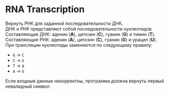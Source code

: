 # RNA Transcription

Вернуть РНК для заданной последовательности ДНК.  
ДНК и РНК представляют собой последовательности нуклеотидов.  
Составляющие ДНК: аденин (**A**), цитозин (**C**), гуанин (**G**) и тимин (**T**).  
Составляющие РНК: аденин (**A**), цитозин (**C**), гуанин (**G**) и урацил (**U**).  
При трансляции нуклеотиды заменяются по следующему правилу:  

* `G` -> `C`
* `C` -> `G`
* `T` -> `A`
* `A` -> `U`

Если входные данные некорректны, программа должна вернуть первый невалидный символ.
